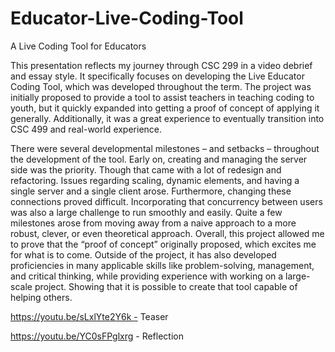 # Educator-Live-Coding-Tool
A Live Coding Tool for Educators

This presentation reflects my journey through CSC 299 in a video debrief and essay style. It specifically focuses on developing the Live Educator Coding Tool, which was developed throughout the term. The project was initially proposed to provide a tool to assist teachers in teaching coding to youth, but it quickly expanded into getting a proof of concept of applying it generally. Additionally, it was a great experience to eventually transition into CSC 499 and real-world experience.


There were several developmental milestones – and setbacks – throughout the development of the tool. Early on, creating and managing the server side was the priority. Though that came with a lot of redesign and refactoring. Issues regarding scaling, dynamic elements, and having a single server and a single client arose. Furthermore, changing these connections proved difficult. Incorporating that concurrency between users was also a large challenge to run smoothly and easily. Quite a few milestones arose from moving away from a naive approach to a more robust, clever, or even theoretical approach.
Overall, this project allowed me to prove that the “proof of concept” originally proposed, which excites me for what is to come. Outside of the project, it has also developed proficiencies in many applicable skills like problem-solving, management, and critical thinking, while providing experience with working on a large-scale project. Showing that it is possible to create that tool capable of helping others.


https://youtu.be/sLxlYte2Y6k - Teaser

https://youtu.be/YC0sFPglxrg - Reflection

